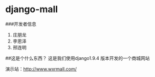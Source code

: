 # django-mall
###开发者信息
1. 庄朋龙
2. 李恩泽
3. 邢连明

##这是个什么东西？
  这是我们使用django1.9.4 版本开发的一个商城网站
  
  
演示站：http://www.wxrmall.com/
